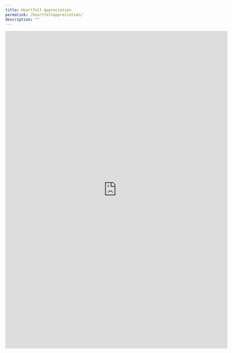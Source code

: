 ```yaml
---
title: Heartfelt Appreciation
permalink: /heartfeltappreciation/
description: ""
---
```


<iframe marginwidth="0" marginheight="0" frameborder="0" height="1000" width="700" src="https://docs.google.com/forms/d/e/1FAIpQLSeaRFDd2osoZUcd4KbDgokie5PhX3zVRmc98Q0_5KqjwVZO3A/viewform?embedded=true">Loading…</iframe>
